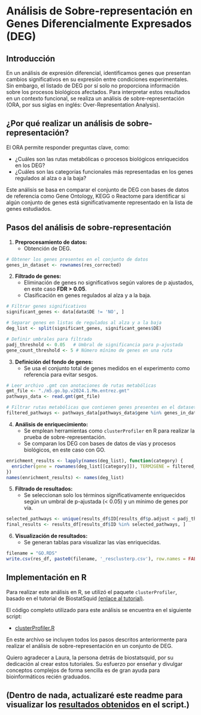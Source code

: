 # Análisis de Sobre-representación en Genes Diferencialmente Expresados (DEG)

## Introducción

En un análisis de expresión diferencial, identificamos genes que presentan cambios significativos en su expresión entre condiciones experimentales. Sin embargo, el listado de DEG por sí solo no proporciona información sobre los procesos biológicos afectados. Para interpretar estos resultados en un contexto funcional, se realiza un análisis de sobre-representación (ORA, por sus siglas en inglés: Over-Representation Analysis).

## ¿Por qué realizar un análisis de sobre-representación?

El ORA permite responder preguntas clave, como:
- ¿Cuáles son las rutas metabólicas o procesos biológicos enriquecidos en los DEG?
- ¿Cuáles son las categorías funcionales más representadas en los genes regulados al alza o a la baja?

Este análisis se basa en comparar el conjunto de DEG con bases de datos de referencia como Gene Ontology, KEGG o Reactome para identificar si algún conjunto de genes está significativamente representado en la lista de genes estudiados.

## Pasos del análisis de sobre-representación

1. **Preprocesamiento de datos:**
   - Obtención de DEG.
```r
# Obtener los genes presentes en el conjunto de datos
genes_in_dataset <- rownames(res_corrected)

```

2. **Filtrado de genes:**
   - Eliminación de genes no significativos según valores de p ajustados, en este caso **FDR > 0.05**.
   - Clasificación en genes regulados al alza y a la baja.
```r
# Filtrar genes significativos
significant_genes <- data[data$DE != 'NO', ]

# Separar genes en listas de regulados al alza y a la baja
deg_list <- split(significant_genes, significant_genes$DE)

# Definir umbrales para filtrado
padj_threshold <- 0.05   # Umbral de significancia para p-ajustada
gene_count_threshold <- 5 # Número mínimo de genes en una ruta
```

3. **Definición del fondo de genes:**
   - Se usa el conjunto total de genes medidos en el experimento como referencia para evitar sesgos.
```r  
# Leer archivo .gmt con anotaciones de rutas metabólicas
gmt_file <- "./m5.go.bp.v2024.1.Mm.entrez.gmt"
pathways_data <- read.gmt(gmt_file)

# Filtrar rutas metabólicas que contienen genes presentes en el dataset
filtered_pathways <- pathways_data[pathways_data$gene %in% genes_in_dataset, ]
```

4. **Análisis de enriquecimiento:**
   - Se emplean herramientas como `clusterProfiler` en R para realizar la prueba de sobre-representación.
   - Se comparan los DEG con bases de datos de vías y procesos biológicos, en este caso con GO.
```r  
enrichment_results <- lapply(names(deg_list), function(category) {
  enricher(gene = rownames(deg_list[[category]]), TERM2GENE = filtered_pathways)
})
names(enrichment_results) <- names(deg_list)
```

5. **Filtrado de resultados:**
   - Se seleccionan solo los términos significativamente enriquecidos según un umbral de p-ajustada (< 0.05) y un mínimo de genes por vía.
```r  
selected_pathways <- unique(results_df$ID[results_df$p.adjust < padj_threshold & results_df$Count > gene_count_threshold])
final_results <- results_df[results_df$ID %in% selected_pathways, ]
```
6. **Visualización de resultados:**
   - Se generan tablas para visualizar las vías enriquecidas.
```r 
filename = "GO.RDS"
write.csv(res_df, paste0(filename, '_resclusterp.csv'), row.names = FALSE)
```

## Implementación en R

Para realizar este análisis en R, se utilizó el paquete `clusterProfiler`, basado en el tutorial de BiostatSquid [(enlace al tutorial)](https://biostatsquid.com/pathway-enrichment-analysis-tutorial-clusterprofiler/).

El código completo utilizado para este análisis se encuentra en el siguiente script: 
- [clusterProfiler.R](./Recursos/clusterProfiler.R)

En este archivo se incluyen todos los pasos descritos anteriormente para realizar el análisis de sobre-representación en un conjunto de DEG.

Quiero agradecer a Laura, la persona detrás de biostatsquid, por su dedicación al crear estos tutoriales. Su esfuerzo por enseñar y divulgar conceptos complejos de forma sencilla es de gran ayuda para bioinformáticos recién graduados.

(Dentro de nada, actualizaré este readme para visualizar los [resultados obtenidos](./Recursos/GO.RDS_resclusterp.csv) en el script.) 
---


